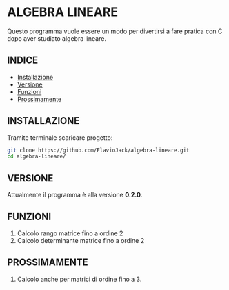 # ALGEBRA LINEARE

Questo programma vuole essere un modo per divertirsi a fare pratica con C dopo aver studiato algebra lineare.


## INDICE
- [Installazione](#installazione)
- [Versione](#versione)
- [Funzioni](#funzioni)
- [Prossimamente](#prossimamente)

## INSTALLAZIONE
Tramite terminale scaricare progetto:
```bash
git clone https://github.com/FlavioJack/algebra-lineare.git
cd algebra-lineare/
```
## VERSIONE
Attualmente il programma è alla versione **0.2.0**.

## FUNZIONI

1. Calcolo rango matrice fino a ordine 2
2. Calcolo determinante matrice fino a ordine 2

## PROSSIMAMENTE

1. Calcolo anche per matrici di ordine fino a 3.
